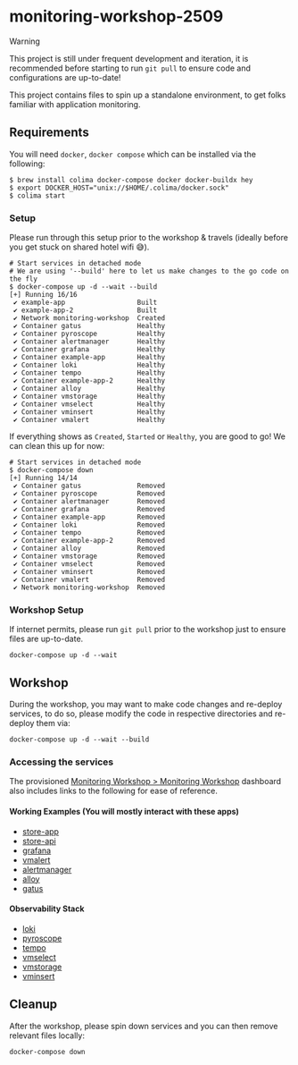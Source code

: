# monitoring-workshop-2509

> [!warning]
> This project is still under frequent development and iteration, it is recommended before starting to run `git pull` to ensure code and configurations are up-to-date!

This project contains files to spin up a standalone environment, to get folks familiar with application monitoring.

## Requirements

You will need `docker`, `docker compose` which can be installed via the following:

```
$ brew install colima docker-compose docker docker-buildx hey
$ export DOCKER_HOST="unix://$HOME/.colima/docker.sock"
$ colima start
```

### Setup

Please run through this setup prior to the workshop & travels (ideally before you get stuck on shared hotel wifi 😅).

```
# Start services in detached mode
# We are using '--build' here to let us make changes to the go code on the fly
$ docker-compose up -d --wait --build
[+] Running 16/16
 ✔ example-app                  Built
 ✔ example-app-2                Built
 ✔ Network monitoring-workshop  Created
 ✔ Container gatus              Healthy
 ✔ Container pyroscope          Healthy
 ✔ Container alertmanager       Healthy
 ✔ Container grafana            Healthy
 ✔ Container example-app        Healthy
 ✔ Container loki               Healthy
 ✔ Container tempo              Healthy
 ✔ Container example-app-2      Healthy
 ✔ Container alloy              Healthy
 ✔ Container vmstorage          Healthy
 ✔ Container vmselect           Healthy
 ✔ Container vminsert           Healthy
 ✔ Container vmalert            Healthy
```

If everything shows as `Created`, `Started` or `Healthy`, you are good to go! We can clean this up for now:

```
# Start services in detached mode
$ docker-compose down
[+] Running 14/14
 ✔ Container gatus              Removed
 ✔ Container pyroscope          Removed
 ✔ Container alertmanager       Removed
 ✔ Container grafana            Removed
 ✔ Container example-app        Removed
 ✔ Container loki               Removed
 ✔ Container tempo              Removed
 ✔ Container example-app-2      Removed
 ✔ Container alloy              Removed
 ✔ Container vmstorage          Removed
 ✔ Container vmselect           Removed
 ✔ Container vminsert           Removed
 ✔ Container vmalert            Removed
 ✔ Network monitoring-workshop  Removed
```

### Workshop Setup

If internet permits, please run `git pull` prior to the workshop just to ensure files are up-to-date.

```
docker-compose up -d --wait
```

## Workshop

During the workshop, you may want to make code changes and re-deploy services, to do so, please modify the code in respective directories and re-deploy them via:

```
docker-compose up -d --wait --build
```

### Accessing the services

The provisioned [Monitoring Workshop > Monitoring Workshop](http://localhost:3000/d/7aec7434-ec47-4781-ba1c-0d94c1c8d356/monitoring-workshop?orgId=1&from=now-5m&to=now&timezone=browser) dashboard also includes links to the following for ease of reference.

#### Working Examples (You will mostly interact with these apps)

- [store-app](http://localhost:8081)
- [store-api](http://localhost:8080)
- [grafana](http://localhost:3000)
- [vmalert](http://localhost:8880)
- [alertmanager](http://localhost:9093)
- [alloy](http://localhost:12345)
- [gatus](http://localhost:8888)

#### Observability Stack

- [loki](http://localhost:3100)
- [pyroscope](http://localhost:4040)
- [tempo](http://localhost:3200)
- [vmselect](http://localhost:8481)
- [vmstorage](http://localhost:8401)
- [vminsert](http://localhost:8480)

## Cleanup

After the workshop, please spin down services and you can then remove relevant files locally:

```
docker-compose down
```
